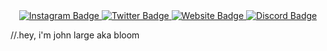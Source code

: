 <div id="header" align="center">

  <a href="https://www.instagram.com/bl00m.exe/">
    <img src="https://img.shields.io/badge/Instagram-black?style=for-the-badge&logo=instagram&logoColor=white" alt="Instagram Badge"/>
  </a>
  <a href="https://twitter.com/8700m_exe">
    <img src="https://img.shields.io/badge/Twitter-black?style=for-the-badge&logo=twitter&logoColor=white" alt="Twitter Badge"/>
  </a>
        <a href="https://studiobloom.xyz">
    <img src="https://img.shields.io/badge/studiobloom.xyz-000000?style=for-the-badge&logo=GoogleChrome&logoColor=white" alt="Website Badge"/>
  </a>
      <a href="https://discord.gg/MJjuqrwYVx">
    <img src="https://img.shields.io/badge/Discord-black?style=for-the-badge&logo=discord&logoColor=white" alt="Discord Badge"/>
  </a>
    

</div>
 
 
//.hey, i'm john large aka bloom
 <div>
  


